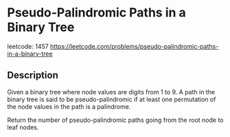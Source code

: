 # Pseudo-Palindromic Paths in a Binary Tree
leetcode: 1457 https://leetcode.com/problems/pseudo-palindromic-paths-in-a-binary-tree

## Description
Given a binary tree where node values are digits from 1 to 9. A path in the binary tree is said to be pseudo-palindromic if at least one permutation of the node values in the path is a palindrome.

Return the number of pseudo-palindromic paths going from the root node to leaf nodes.
